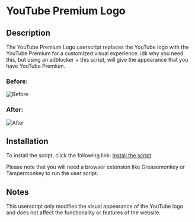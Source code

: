 # YouTube Premium Logo

## Description

The YouTube Premium Logo userscript replaces the YouTube logo with the YouTube Premium for a customized visual experience.
idk why you need this, but using an adblocker + this script, will give the appearance that you have YouTube Premium.

### Before:

![Before](https://user-images.githubusercontent.com/57800056/245666234-e0c3afd8-9ca1-44fd-8595-47ec0f6c4cfc.png)

### After:

![After](https://user-images.githubusercontent.com/57800056/245666143-0d8d5230-d40d-4692-9dee-1a05cbf58828.png)

## Installation

To install the script, click the following link: [Install the script](https://gist.github.com/barraIhsan/bc901bc9c3604749d48361d23a094d29/raw/ytPremiumLogo.user.js)

Please note that you will need a browser extension like Greasemonkey or Tampermonkey to run the user script.

## Notes

This userscript only modifies the visual appearance of the YouTube logo and does not affect the functionality or features of the website.
